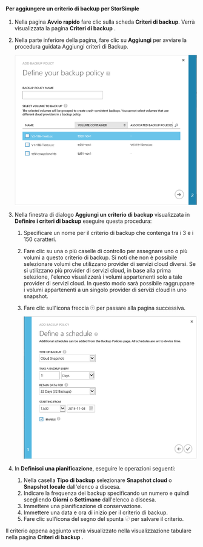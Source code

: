 <!--author=v-sharos last changed: 11/06/15-->

#### <a name="to-add-a-storsimple-backup-policy"></a>Per aggiungere un criterio di backup per StorSimple
1. Nella pagina **Avvio rapido** fare clic sulla scheda **Criteri di backup**. Verrà visualizzata la pagina **Criteri di backup** .
2. Nella parte inferiore della pagina, fare clic su **Aggiungi** per avviare la procedura guidata Aggiungi criteri di Backup.
   
    ![Aggiungere un criterio di backup 1](./media/storsimple-add-backup-policy-u2/AddBackupPolicy1.png)
3. Nella finestra di dialogo **Aggiungi un criterio di backup** visualizzata in **Definire i criteri di backup** eseguire questa procedura:
   
   1. Specificare un nome per il criterio di backup che contenga tra i 3 e i 150 caratteri.
   2. Fare clic su una o più caselle di controllo per assegnare uno o più volumi a questo criterio di backup. Si noti che non è possibile selezionare volumi che utilizzano provider di servizi cloud diversi. Se si utilizzano più provider di servizi cloud, in base alla prima selezione, l'elenco visualizzerà i volumi appartenenti solo a tale provider di servizi cloud. In questo modo sarà possibile raggruppare i volumi appartenenti a un singolo provider di servizi cloud in uno snapshot.
   3. Fare clic sull'icona freccia  ![Icona freccia](./media/storsimple-add-backup-policy-u2/HCS_ArrowIcon-include.png)  per passare alla pagina successiva.
      
      ![Aggiungere un criterio di backup 2](./media/storsimple-add-backup-policy-u2/AddBackupPolicy2.png)
4. In **Definisci una pianificazione**, eseguire le operazioni seguenti:
   
   1. Nella casella **Tipo di backup** selezionare **Snapshot cloud** o **Snapshot locale** dall'elenco a discesa.
   2. Indicare la frequenza dei backup specificando un numero e quindi scegliendo **Giorni** o **Settimane** dall'elenco a discesa.
   3. Immettere una pianificazione di conservazione.
   4. Immettere una data e ora di inizio per il criterio di backup.  
   5. Fare clic sull’icona del segno del spunta  ![icona del segno di spunta](./media/storsimple-add-backup-policy-u2/HCS_CheckIcon-include.png)  per salvare il criterio.

Il criterio appena aggiunto verrà visualizzato nella visualizzazione tabulare nella pagina **Criteri di backup** .



<!--HONumber=Nov16_HO3-->



